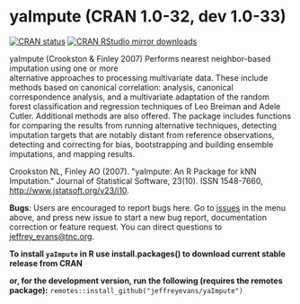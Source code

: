 # yaImpute (CRAN 1.0-32, dev 1.0-33) 
<!-- badges: start -->
[![CRAN
status](http://www.r-pkg.org/badges/version/yaImpute)](https://cran.r-project.org/package=yaImpute)
[![CRAN RStudio mirror
downloads](http://cranlogs.r-pkg.org/badges/grand-total/yaImpute)](https://cran.r-project.org/package=yaImpute)
<!-- badges: end -->

yaImpute (Crookston & Finley 2007) Performs nearest neighbor-based imputation using one or more  
 alternative approaches to processing multivariate data. These include methods based on canonical 
 correlation: analysis, canonical correspondence analysis, and a multivariate adaptation 
 of the random forest classification and regression techniques of Leo Breiman and Adele 
 Cutler. Additional methods are also offered. The package includes functions for 
 comparing the results from running alternative techniques, detecting imputation targets 
 that are notably distant from reference observations, detecting and correcting 
 for bias, bootstrapping and building ensemble imputations, and mapping results.

Crookston NL, Finley AO (2007). "yaImpute: An R Package for kNN Imputation." Journal of Statistical Software, 23(10). 
  ISSN 1548-7660, http://www.jstatsoft.org/v23/i10.  

**Bugs**: Users are encouraged to report bugs here. Go to [issues](https://github.com/jeffreyevans/yaImpute/issues) in the menu above, and press new issue to start a new bug report, documentation correction or feature request. You can direct questions to <jeffrey_evans@tnc.org>.

**To install `yaImpute` in R use install.packages() to download current stable release from CRAN** 

**or, for the development version, run the following (requires the remotes package):**
`remotes::install_github("jeffreyevans/yaImpute")`
